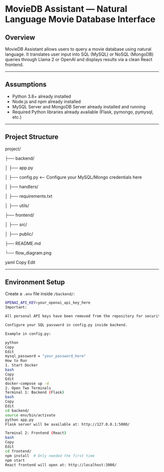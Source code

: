 # MovieDB Assistant — Natural Language Movie Database Interface

## Overview
MovieDB Assistant allows users to query a movie database using natural language.
It translates user input into SQL (MySQL) or NoSQL (MongoDB) queries through Llama 2 or OpenAI and displays results via a clean React frontend.

---

## Assumptions
- Python 3.8+ already installed
- Node.js and npm already installed
- MySQL Server and MongoDB Server already installed and running
- Required Python libraries already available (Flask, pymongo, pymysql, etc.)

---

## Project Structure

project/




├── backend/




│ ├── app.py




│ ├── config.py <-- Configure your MySQL/Mongo credentials here




│ ├── handlers/




│ ├── requirements.txt




│ ├── utils/




├── frontend/




│ ├── src/




│ ├── public/




├── README.md




└── flow_diagram.png

yaml
Copy
Edit

---

## Environment Setup

Create a `.env` file inside `/backend/`:

```bash
OPENAI_API_KEY=your_openai_api_key_here
Important:

All personal API keys have been removed from the repository for security purposes.

Configure your SQL password in config.py inside backend.

Example in config.py:

python
Copy
Edit
mysql_password = "your_password_here"
How to Run
1. Start Docker
bash
Copy
Edit
docker-compose up -d
2. Open Two Terminals
Terminal 1: Backend (Flask)
bash
Copy
Edit
cd backend/
source env/bin/activate
python app.py
Flask server will be available at: http://127.0.0.1:5000/

Terminal 2: Frontend (React)
bash
Copy
Edit
cd frontend/
npm install  # Only needed the first time
npm start
React frontend will open at: http://localhost:3000/



